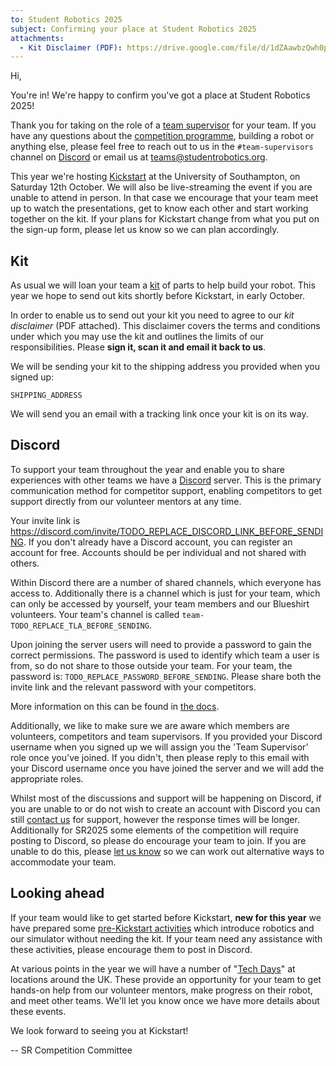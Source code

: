 ```yaml
---
to: Student Robotics 2025
subject: Confirming your place at Student Robotics 2025
attachments:
  - Kit Disclaimer (PDF): https://drive.google.com/file/d/1dZAawbzQwh0peaZRpesL9Up5CzOr--Ec/view
---
```


Hi,

You're in! We're happy to confirm you've got a place at Student Robotics 2025!

Thank you for taking on the role of a [team supervisor][team-supervisor] for
your team. If you have any questions about the [competition programme][programme-structure],
building a robot or anything else, please feel free to reach out to us in the
`#team-supervisors` channel on [Discord][discord] or email us at
<teams@studentrobotics.org>.

This year we're hosting [Kickstart][kickstart] at the University of Southampton,
on Saturday 12th October. We will also be live-streaming the event if you are
unable to attend in person. In that case we encourage that your team meet up to
watch the presentations, get to know each other and start working together on
the kit. If your plans for Kickstart change from what you put on the sign-up
form, please let us know so we can plan accordingly.

## Kit

As usual we will loan your team a [kit][kit] of parts to help build your robot.
This year we hope to send out kits shortly before Kickstart, in early October.

In order to enable us to send out your kit you need to agree to our _kit
disclaimer_ (PDF attached). This disclaimer covers the terms and conditions
under which you may use the kit and outlines the limits of our responsibilities.
Please **sign it, scan it and email it back to us**.

We will be sending your kit to the shipping address you provided when you signed
up:

    SHIPPING_ADDRESS

We will send you an email with a tracking link once your kit is on its way.

## Discord

To support your team throughout the year and enable you to share experiences
with other teams we have a [Discord][discord] server. This is the primary
communication method for competitor support, enabling competitors to get support
directly from our volunteer mentors at any time.

Your invite link is <https://discord.com/invite/TODO_REPLACE_DISCORD_LINK_BEFORE_SENDING>.
If you don't already have a Discord account, you can register an account for
free. Accounts should be per individual and not shared with others.

Within Discord there are a number of shared channels, which everyone has access
to. Additionally there is a channel which is just for your team, which can only be accessed by yourself, your team members and our Blueshirt volunteers. Your team's channel is
called `team-TODO_REPLACE_TLA_BEFORE_SENDING`.

Upon joining the server users will need to provide a password to gain the
correct permissions. The password is used to identify which team a user is from,
so do not share to those outside your team. For your team, the password is:
`TODO_REPLACE_PASSWORD_BEFORE_SENDING`. Please share both the invite link and
the relevant password with your competitors.

More information on this can be found in [the docs][discord].

Additionally, we like to make sure we are aware which members are volunteers,
competitors and team supervisors. If you provided your Discord username when you
signed up we will assign you the 'Team Supervisor' role once you've joined. If
you didn't, then please reply to this email with your Discord username once you
have joined the server and we will add the appropriate roles.

Whilst most of the discussions and support will be happening on Discord, if you
are unable to or do not wish to create an account with Discord you can still
[contact us][mailto-teams] for support, however the response times will be
longer. Additionally for SR2025 some elements of the competition will require
posting to Discord, so please do encourage your team to join. If you are unable
to do this, please [let us know][mailto-teams] so we can work out alternative
ways to accommodate your team.

## Looking ahead

If your team would like to get started before Kickstart, **new for this year**
we have prepared some [pre-Kickstart activities][pre-kickstart-activities] which
introduce robotics and our simulator without needing the kit. If your team need
any assistance with these activities, please encourage them to post in Discord.

At various points in the year we will have a number of "[Tech Days][tech-days]"
at locations around the UK. These provide an opportunity for your team to get
hands-on help from our volunteer mentors, make progress on their robot, and meet
other teams. We'll let you know once we have more details about these events.

We look forward to seeing you at Kickstart!

-- SR Competition Committee

[programme-structure]: https://studentrobotics.org/docs/robots_101/programme_structure
[tech-days]: https://studentrobotics.org/docs/robots_101/tech_days
[team-supervisor]: https://studentrobotics.org/docs/robots_101/team_supervisor
[kickstart]: https://studentrobotics.org/events/sr2025/kickstart/
[discord]: https://studentrobotics.org/docs/tutorials/discord
[kit]: https://studentrobotics.org/docs/kit/
[pre-kickstart-activities]: https://studentrobotics.org/docs/competitor_resources/pre_kickstart_activities
[mailto-teams]: mailto:teams@studentrobotics.org
